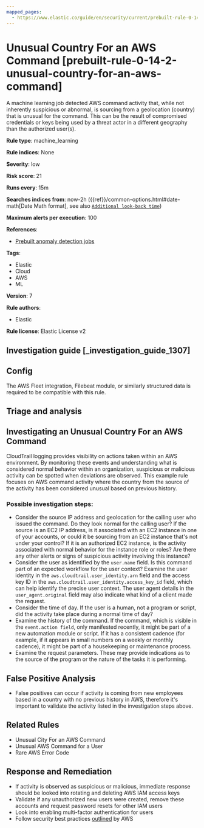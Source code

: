 ```yaml
---
mapped_pages:
  - https://www.elastic.co/guide/en/security/current/prebuilt-rule-0-14-2-unusual-country-for-an-aws-command.html
---
```


# Unusual Country For an AWS Command [prebuilt-rule-0-14-2-unusual-country-for-an-aws-command]

A machine learning job detected AWS command activity that, while not inherently suspicious or abnormal, is sourcing from a geolocation (country) that is unusual for the command. This can be the result of compromised credentials or keys being used by a threat actor in a different geography than the authorized user(s).

**Rule type**: machine_learning

**Rule indices**: None

**Severity**: low

**Risk score**: 21

**Runs every**: 15m

**Searches indices from**: now-2h ({{ref}}/common-options.html#date-math[Date Math format], see also [`Additional look-back time`](docs-content://solutions/security/detect-and-alert/create-detection-rule.md#rule-schedule))

**Maximum alerts per execution**: 100

**References**:

* [Prebuilt anomaly detection jobs](docs-content://reference/security/prebuilt-anomaly-detection-jobs.md)

**Tags**:

* Elastic
* Cloud
* AWS
* ML

**Version**: 7

**Rule authors**:

* Elastic

**Rule license**: Elastic License v2

## Investigation guide [_investigation_guide_1307]

## Config

The AWS Fleet integration, Filebeat module, or similarly structured data is required to be compatible with this rule.

## Triage and analysis

## Investigating an Unusual Country For an AWS Command

CloudTrail logging provides visibility on actions taken within an AWS environment. By monitoring these events and understanding
what is considered normal behavior within an organization, suspicious or malicious activity can be spotted when deviations
are observed. This example rule focuses on AWS command activity where the country from the source of the activity has been
considered unusual based on previous history.

### Possible investigation steps:
- Consider the source IP address and geolocation for the calling user who issued the command. Do they look normal for the calling user? If the source is an EC2 IP address, is it associated with an EC2 instance in one of your accounts, or could it be sourcing from an EC2 instance that's not under your control? If it is an authorized EC2 instance, is the activity associated with normal behavior for the instance role or roles? Are there any other alerts or signs of suspicious activity involving this instance?
- Consider the user as identified by the `user.name` field. Is this command part of an expected workflow for the user context? Examine the user identity in the `aws.cloudtrail.user_identity.arn` field and the access key ID in the `aws.cloudtrail.user_identity.access_key_id` field, which can help identify the precise user context. The user agent details in the `user_agent.original` field may also indicate what kind of a client made the request.
- Consider the time of day. If the user is a human, not a program or script, did the activity take place during a normal time of day?
- Examine the history of the command. If the command, which is visible in the `event.action field`, only manifested recently, it might be part of a new automation module or script. If it has a consistent cadence (for example, if it appears in small numbers on a weekly or monthly cadence), it might be part of a housekeeping or maintenance process.
- Examine the request parameters. These may provide indications as to the source of the program or the nature of the tasks it is performing.

## False Positive Analysis
- False positives can occur if activity is coming from new employees based in a country with no previous history in AWS,
therefore it's important to validate the activity listed in the investigation steps above.

## Related Rules
- Unusual City For an AWS Command
- Unusual AWS Command for a User
- Rare AWS Error Code

## Response and Remediation
- If activity is observed as suspicious or malicious, immediate response should be looked into rotating and deleting AWS IAM access keys
- Validate if any unauthorized new users were created, remove these accounts and request password resets for other IAM users
- Look into enabling multi-factor authentication for users
- Follow security best practices [outlined](https://aws.amazon.com/premiumsupport/knowledge-center/security-best-practices/) by AWS

